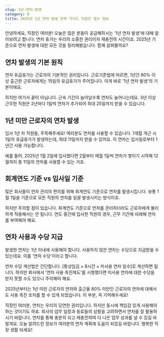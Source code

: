 ```yaml
---
slug: 1년-연차-발생
category: 0
title: 2025년 1년 연차 발생 완벽 가이드 직장인 필수 정보
---
```


안녕하세요, 직장인 여러분! 오늘은 많은 분들이 궁금해하시는 '1년 연차 발생'에 대해 알아보려고 합니다. 연차 휴가는 우리의 소중한 권리이자 재충전의 시간이죠. 2025년 기준으로 연차 발생에 대한 모든 것을 정리해봤습니다. 함께 살펴볼까요?

## 연차 발생의 기본 원칙

연차 유급휴가는 근로자의 기본적인 권리입니다. 근로기준법에 따르면, 1년간 80% 이상 출근한 근로자에게는 15일의 유급휴가가 주어집니다. 이게 바로 '1년 연차 발생'의 기본이에요.

하지만 여기서 끝이 아닙니다. 근속 기간이 늘어날수록 연차도 늘어나는데요. 3년 이상 근무한 직원은 2년마다 1일씩 연차가 추가되어 최대 25일까지 받을 수 있습니다.

## 1년 미만 근로자의 연차 발생

입사 1년 차 직원들, 주목해주세요! 여러분도 연차를 사용할 수 있습니다. 1개월 개근 시 1일의 유급휴가가 발생하는데, 최대 11일까지 받을 수 있어요. 이 연차는 입사일로부터 1년간 사용 가능합니다.

예를 들어, 2025년 1월 2일에 입사했다면 2월부터 매월 1일씩 연차가 쌓이기 시작해 12월까지 총 11일의 연차를 사용할 수 있는 거죠.

## 회계연도 기준 vs 입사일 기준

많은 회사들이 연차 관리의 편의를 위해 회계연도 기준으로 연차를 발생시킵니다. 보통 1월 1일을 기준으로 모든 직원의 연차를 일괄 발생시키는 방식이죠.

하지만 주의할 점이 있습니다. 회계연도 기준으로 연차를 관리하더라도 근로자에게 불리하게 적용해서는 안 됩니다. 연도 중간에 입사한 직원의 경우, 근무 기간에 비례해 연차를 부여해야 해요.

## 연차 사용과 수당 지급

발생한 연차는 1년 이내에 사용해야 합니다. 사용하지 않은 연차는 수당으로 지급받을 수 있는데요. 이를 '연차 수당'이라고 합니다.

연차 수당 계산법은 간단합니다. [통상임금 × 8시간 × 미사용 연차 일수]로 계산하면 됩니다. 하지만 회사에서 '연차 사용 촉진제도'를 시행했다면 미사용 연차에 대한 수당을 받지 못할 수도 있으니 주의해야 해요.

2025년부터는 1년 미만 근로자의 연차와 출근율 80% 미만인 근로자의 연차에 대해서도 사용 촉진 조치를 할 수 있게 되었습니다. 이 부분, 꼭 기억해두세요!

직장인 여러분, 연차는 우리의 당연한 권리입니다. 하지만 동시에 책임감 있게 사용해야 하는 것이기도 하죠. 회사의 업무 일정과 동료들의 상황을 고려하면서 연차를 잘 활용하시기 바랍니다. 연차를 통해 충분히 쉬고 재충전하여 더 나은 업무 성과를 낼 수 있길 바랄게요. 오늘 알려드린 정보가 여러분의 연차 계획에 도움이 되었길 바랍니다. 행복한 직장 생활 되세요!